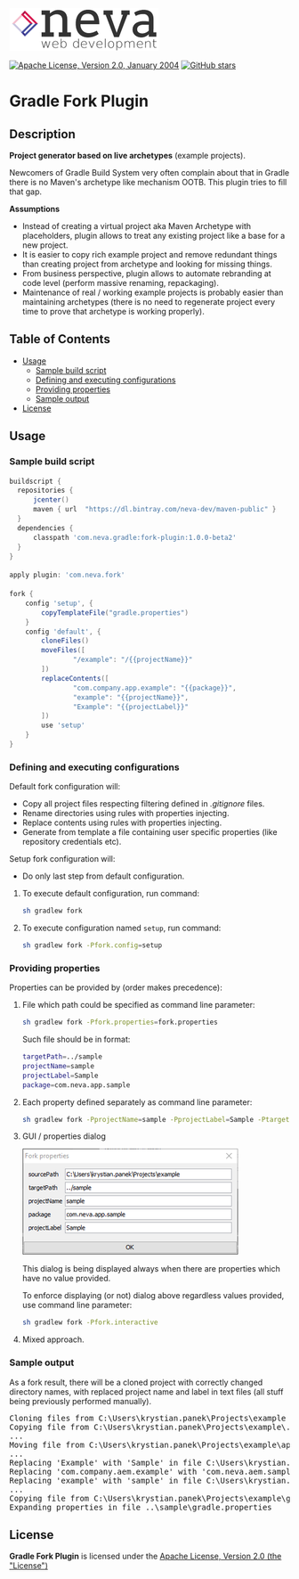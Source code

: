 ![Neva logo](docs/neva-logo.png)

[![Apache License, Version 2.0, January 2004](https://img.shields.io/github/license/neva-dev/gradle-fork-plugin.svg?label=License)](http://www.apache.org/licenses/)
[![GitHub stars](https://img.shields.io/github/stars/neva-dev/gradle-fork-plugin.svg)](https://github.com/neva-dev/gradle-fork-plugin/stargazers)

# Gradle Fork Plugin

## Description

**Project generator based on live archetypes** (example projects).

Newcomers of Gradle Build System very often complain about that in Gradle there is no Maven's archetype like mechanism OOTB. This plugin tries to fill that gap.

**Assumptions**

  * Instead of creating a virtual project aka Maven Archetype with placeholders, plugin allows to treat any existing project like a base for a new project.
  * It is easier to copy rich example project and remove redundant things than creating project from archetype and looking for missing things.
  * From business perspective, plugin allows to automate rebranding at code level (perform massive renaming, repackaging).
  * Maintenance of real / working example projects is probably easier than maintaining archetypes (there is no need to regenerate project every time to prove that archetype is working properly).

## Table of Contents

* [Usage](#usage)
   * [Sample build script](#sample-build-script)
   * [Defining and executing configurations](#defining-and-executing-configurations)
   * [Providing properties](#providing-properties)
   * [Sample output](#sample-output)
* [License](#license)

## Usage

### Sample build script

```groovy
buildscript {
  repositories {
      jcenter()
      maven { url  "https://dl.bintray.com/neva-dev/maven-public" }
  }
  dependencies {
      classpath 'com.neva.gradle:fork-plugin:1.0.0-beta2'
  }
}

apply plugin: 'com.neva.fork'

fork {
    config 'setup', {
        copyTemplateFile("gradle.properties")
    }
    config 'default', {
        cloneFiles()
        moveFiles([
                "/example": "/{{projectName}}"
        ])
        replaceContents([
                "com.company.app.example": "{{package}}",
                "example": "{{projectName}}",
                "Example": "{{projectLabel}}"
        ])
        use 'setup'
    }
}
```

### Defining and executing configurations

Default fork configuration will:

* Copy all project files respecting filtering defined in *.gitignore* files.
* Rename directories using rules with properties injecting.
* Replace contents using rules with properties injecting.
* Generate from template a file containing user specific properties (like repository credentials etc).

Setup fork configuration will:

* Do only last step from default configuration. 

1. To execute default configuration, run command:

    ```bash
    sh gradlew fork
    ```

2. To execute configuration named `setup`, run command:

    ```bash
    sh gradlew fork -Pfork.config=setup
    ```

### Providing properties

Properties can be provided by (order makes precedence):
 
1. File which path could be specified as command line parameter:

    ```bash
    sh gradlew fork -Pfork.properties=fork.properties
    ```
    
    Such file should be in format:
    
    ```bash
    targetPath=../sample
    projectName=sample
    projectLabel=Sample
    package=com.neva.app.sample
    ```
  
2. Each property defined separately as command line parameter:

    ```bash
    sh gradlew fork -PprojectName=sample -PprojectLabel=Sample -PtargetPath=../sample -Ppackage=com.neva.app.sample
    ```

3. GUI / properties dialog

    ![Props Dialog](docs/props-dialog.png)
    
    This dialog is being displayed always when there are properties which have no value provided.
    
    To enforce displaying (or not) dialog above regardless values provided, use command line parameter:
    
    ```bash
    sh gradlew fork -Pfork.interactive
    ```
  
4. Mixed approach.

### Sample output

As a fork result, there will be a cloned project with correctly changed directory names, with replaced project name and label in text files (all stuff being previously performed manually).

<pre>
Cloning files from C:\Users\krystian.panek\Projects\example to ..\sample
Copying file from C:\Users\krystian.panek\Projects\example\.editorconfig to ..\sample\.editorconfig
...
Moving file from C:\Users\krystian.panek\Projects\example\apps\example\content.xml to ..\sample\apps\sample\content.xml
...
Replacing 'Example' with 'Sample' in file C:\Users\krystian.panek\Projects\sample\app\build.gradle
Replacing 'com.company.aem.example' with 'com.neva.aem.sample' in file C:\Users\krystian.panek\Projects\sample\app\common\build.gradle
Replacing 'example' with 'sample' in file C:\Users\krystian.panek\Projects\sample\app\common\src\main\content\META-INF\vault\filter.xml
...
Copying file from C:\Users\krystian.panek\Projects\example\gradle\fork\gradle.properties to ..\sample\gradle.properties
Expanding properties in file ..\sample\gradle.properties
</pre>

## License

**Gradle Fork Plugin** is licensed under the [Apache License, Version 2.0 (the "License")](https://www.apache.org/licenses/LICENSE-2.0.txt)

